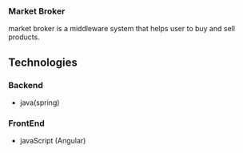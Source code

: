 ### Market Broker
market broker is a middleware system that helps user to buy and sell products.
## Technologies
### Backend
* java(spring)
### FrontEnd
* javaScript (Angular)